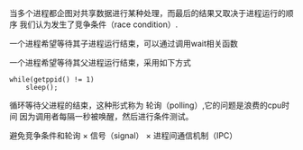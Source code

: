 当多个进程都企图对共享数据进行某种处理，而最后的结果又取决于进程运行的顺序
我们认为发生了竞争条件（race condition）.

一个进程希望等待其子进程运行结束，可以通过调用wait相关函数

一个进程希望等待其父进程运行结束，采用如下方式
```
while(getppid() != 1)
	sleep();
```
循环等待父进程的结束，这种形式称为 轮询（polling）,它的问题是浪费的cpu时间
因为调用者每隔一秒被唤醒，然后进行条件测试。

避免竞争条件和轮询
× 信号（signal）
× 进程间通信机制（IPC）

